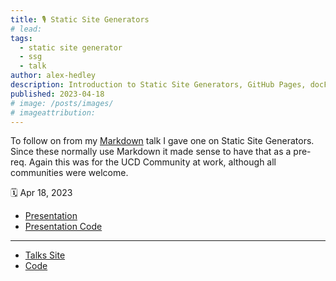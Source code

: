 ```yaml
---
title: 🎙️ Static Site Generators
# lead:
tags:
  - static site generator
  - ssg
  - talk
author: alex-hedley
description: Introduction to Static Site Generators, GitHub Pages, docFX, mkDocs etc.
published: 2023-04-18
# image: /posts/images/
# imageattribution:
---
```


<!-- Static Site Generators -->

To follow on from my [Markdown](talk-markdown.md) talk I gave one on Static Site Generators. Since these normally use Markdown it made sense to have that as a pre-req. Again this was for the UCD Community at work, although all communities were welcome.

🗓️ Apr 18, 2023

<!-- 📼  -->

- [Presentation](https://alex-hedley.github.io/talk-static-site-generators/)
- [Presentation Code](https://github.com/alex-hedley/talk-static-site-generators)

---

- [Talks Site](https://alex-hedley.github.io/talks/)
- [Code](https://github.com/alex-hedley/talks)
